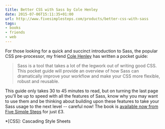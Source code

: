 ```yaml
---
title: Better CSS with Sass by Cole Henley
date: 2015-07-06T15:11:35+01:00
url: http://www.fivesimplesteps.com/products/better-css-with-sass
tags:
- books
- friends
- web
---
```

For those looking for a quick and succinct introduction to Sass, the popular CSS pre-processor, my friend [Cole Henley][1] has written a pocket guide:

> Sass is a tool that takes a lot of the legwork out of writing good CSS. This pocket guide will provide an overview of how Sass can dramatically improve your workflow and make your CSS more flexible, robust and reusable.

This guide only takes 30 to 45 minutes to read, but on turning the last page you'll be up to speed with all the features of Sass, know why you may want to use them and be thinking about building upon these features to take your Sass usage to the next level -- careful now! The book is [available now from Five Simple Steps][2] for just £3.

[1]: http://cole007.net
[2]: http://www.fivesimplesteps.com/products/better-css-with-sass

*[CSS]: Cascading Style Sheets
